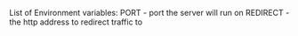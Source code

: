 List of Environment variables:
PORT - port the server will run on
REDIRECT - the http address to redirect traffic to